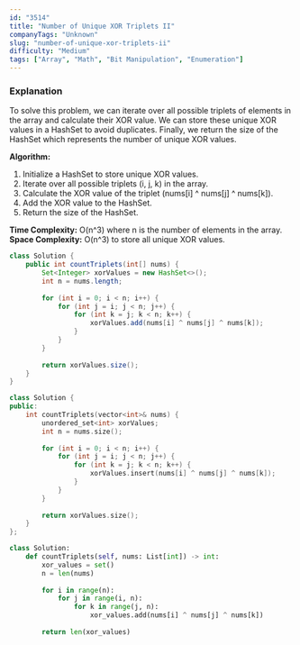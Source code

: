 ```yaml
---
id: "3514"
title: "Number of Unique XOR Triplets II"
companyTags: "Unknown"
slug: "number-of-unique-xor-triplets-ii"
difficulty: "Medium"
tags: ["Array", "Math", "Bit Manipulation", "Enumeration"]
---
```


### Explanation
To solve this problem, we can iterate over all possible triplets of elements in the array and calculate their XOR value. We can store these unique XOR values in a HashSet to avoid duplicates. Finally, we return the size of the HashSet which represents the number of unique XOR values.

**Algorithm:**
1. Initialize a HashSet to store unique XOR values.
2. Iterate over all possible triplets (i, j, k) in the array.
3. Calculate the XOR value of the triplet (nums[i] ^ nums[j] ^ nums[k]).
4. Add the XOR value to the HashSet.
5. Return the size of the HashSet.

**Time Complexity:** O(n^3) where n is the number of elements in the array.
**Space Complexity:** O(n^3) to store all unique XOR values.
```java
class Solution {
    public int countTriplets(int[] nums) {
        Set<Integer> xorValues = new HashSet<>();
        int n = nums.length;
        
        for (int i = 0; i < n; i++) {
            for (int j = i; j < n; j++) {
                for (int k = j; k < n; k++) {
                    xorValues.add(nums[i] ^ nums[j] ^ nums[k]);
                }
            }
        }
        
        return xorValues.size();
    }
}
```

```cpp
class Solution {
public:
    int countTriplets(vector<int>& nums) {
        unordered_set<int> xorValues;
        int n = nums.size();
        
        for (int i = 0; i < n; i++) {
            for (int j = i; j < n; j++) {
                for (int k = j; k < n; k++) {
                    xorValues.insert(nums[i] ^ nums[j] ^ nums[k]);
                }
            }
        }
        
        return xorValues.size();
    }
};
```

```python
class Solution:
    def countTriplets(self, nums: List[int]) -> int:
        xor_values = set()
        n = len(nums)
        
        for i in range(n):
            for j in range(i, n):
                for k in range(j, n):
                    xor_values.add(nums[i] ^ nums[j] ^ nums[k])
        
        return len(xor_values)
```